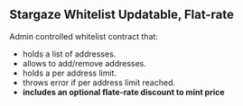 ## Stargaze Whitelist Updatable, Flat-rate

Admin controlled whitelist contract that:

- holds a list of addresses.
- allows to add/remove addresses.
- holds a per address limit.
- throws error if per address limit reached.
- **includes an optional flate-rate discount to mint price**
